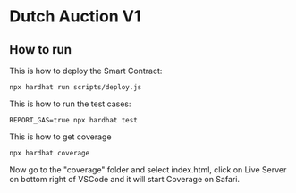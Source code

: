 # Dutch Auction V1

## How to run

This is how to deploy the Smart Contract:
```shell
npx hardhat run scripts/deploy.js
```

This is how to run the test cases:
```shell
REPORT_GAS=true npx hardhat test
```

This is how to get coverage
```shell
npx hardhat coverage
```

Now go to the "coverage" folder and select index.html, click on Live Server on bottom right of VSCode and it will start Coverage on Safari.